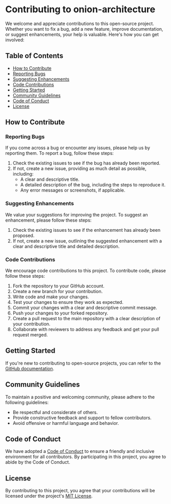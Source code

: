 # Contributing to onion-architecture

We welcome and appreciate contributions to this open-source project. Whether you want to fix a bug, add a new feature, improve documentation, or suggest enhancements, your help is valuable. Here's how you can get involved:

## Table of Contents
- [How to Contribute](#how-to-contribute)
- [Reporting Bugs](#reporting-bugs)
- [Suggesting Enhancements](#suggesting-enhancements)
- [Code Contributions](#code-contributions)
- [Getting Started](#getting-started)
- [Community Guidelines](#community-guidelines)
- [Code of Conduct](#code-of-conduct)
- [License](#license)

## How to Contribute

### Reporting Bugs

If you come across a bug or encounter any issues, please help us by reporting them. To report a bug, follow these steps:

1. Check the existing issues to see if the bug has already been reported.
2. If not, create a new issue, providing as much detail as possible, including:
   - A clear and descriptive title.
   - A detailed description of the bug, including the steps to reproduce it.
   - Any error messages or screenshots, if applicable.

### Suggesting Enhancements

We value your suggestions for improving the project. To suggest an enhancement, please follow these steps:

1. Check the existing issues to see if the enhancement has already been proposed.
2. If not, create a new issue, outlining the suggested enhancement with a clear and descriptive title and detailed description.

### Code Contributions

We encourage code contributions to this project. To contribute code, please follow these steps:

1. Fork the repository to your GitHub account.
2. Create a new branch for your contribution.
3. Write code and make your changes.
4. Test your changes to ensure they work as expected.
5. Commit your changes with a clear and descriptive commit message.
6. Push your changes to your forked repository.
7. Create a pull request to the main repository with a clear description of your contribution.
8. Collaborate with reviewers to address any feedback and get your pull request merged.

## Getting Started

If you're new to contributing to open-source projects, you can refer to the [GitHub documentation](https://docs.github.com/en/github/getting-started-with-github).

## Community Guidelines

To maintain a positive and welcoming community, please adhere to the following guidelines:

- Be respectful and considerate of others.
- Provide constructive feedback and support to fellow contributors.
- Avoid offensive or harmful language and behavior.

## Code of Conduct

We have adopted a [Code of Conduct](CODE_OF_CONDUCT.md) to ensure a friendly and inclusive environment for all contributors. By participating in this project, you agree to abide by the Code of Conduct.

## License

By contributing to this project, you agree that your contributions will be licensed under the project's [MIT License](LICENSE.md).

